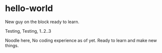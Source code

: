 # hello-world
New guy on the block ready to learn.

Testing, Testing, 1..2..3

Noodle here, No coding experience as of yet.  Ready to learn and make new things.
